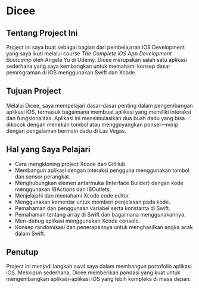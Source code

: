 # Dicee

## Tentang Project Ini

Project ini saya buat sebagai bagian dari pembelajaran iOS Development yang saya ikuti melalui course *The Complete iOS App Development Bootcamp* oleh Angela Yu di Udemy. Dicee merupakan salah satu aplikasi sederhana yang saya kembangkan untuk memahami konsep dasar pemrograman di iOS menggunakan Swift dan Xcode.

## Tujuan Project

Melalui Dicee, saya mempelajari dasar-dasar penting dalam pengembangan aplikasi iOS, termasuk bagaimana membuat aplikasi yang memiliki interaksi dan fungsionalitas. Aplikasi ini mensimulasikan dua buah dadu yang bisa dikocok dengan menekan tombol atau menggoyangkan ponsel—mirip dengan pengalaman bermain dadu di Las Vegas.

## Hal yang Saya Pelajari

- Cara mengkloning project Xcode dari GitHub.
- Membangun aplikasi dengan interaksi pengguna menggunakan tombol dan sensor perangkat.
- Menghubungkan elemen antarmuka (Interface Builder) dengan kode menggunakan IBActions dan IBOutlets.
- Menjelajahi dan memahami Xcode code editor.
- Menggunakan komentar untuk memberi penjelasan pada kode.
- Pemahaman dan penggunaan variabel serta konstanta di Swift.
- Pemahaman tentang array di Swift dan bagaimana menggunakannya.
- Men-debug aplikasi menggunakan Xcode console.
- Konsep randomisasi dan penerapannya untuk menghasilkan angka acak dalam Swift.

## Penutup

Project ini menjadi langkah awal saya dalam membangun portofolio aplikasi iOS. Meskipun sederhana, Dicee memberikan pondasi yang kuat untuk mengembangkan aplikasi-aplikasi iOS yang lebih kompleks di masa depan.
